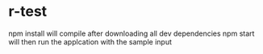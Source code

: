 # r-test

npm install will compile after downloading all dev dependencies
npm start will then run the applcation with the sample input